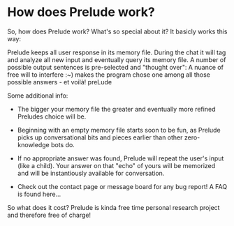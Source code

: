 # How does Prelude work? #

So, how does Prelude work? What's so special about it? It basicly works this way:

Prelude keeps all user response in its memory file. During the chat it will tag and analyze all new input and eventually query its memory file. A number of possible output sentences is pre-selected and "thought over": A nuance of free will to interfere :~) makes the program chose one among all those possible answers - et voilà!
preLude

Some additional info:

+ The bigger your memory file the greater and eventually more refined Preludes choice will be.

+ Beginning with an empty memory file starts soon to be fun, as Prelude picks up conversational bits and pieces earlier than other zero-knowledge bots do.

+ If no appropriate answer was found, Prelude will repeat the user's input (like a child). Your answer on that "echo" of yours will be memorized and will be instantiously available for conversation.

+ Check out the contact page or message board for any bug report! A FAQ is found here...

So what does it cost? Prelude is kinda free time personal research project and therefore free of charge!